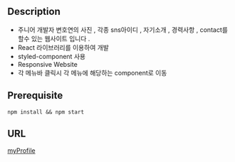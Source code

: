 ## Description
- 주니어 개발자 변호연의 사진 , 각종 sns아이디 , 자기소개 , 경력사항 , contact를 할수 있는 웹사이트 입니다 .
- React 라이브러리를 이용하여 개발 
- styled-component 사용 
- Responsive Website 
- 각 메뉴바 클릭시 각 메뉴에 해당하는 component로 이동

## Prerequisite
```
npm install && npm start 
```

## URL
[myProfile](https://whoami-hoyeoun.netlify.app/)
